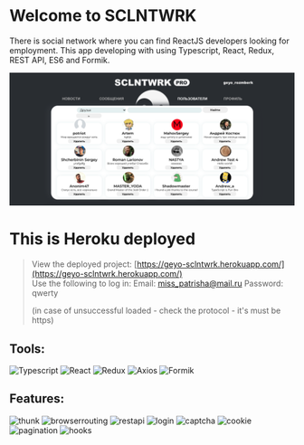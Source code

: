 # Welcome to SCLNTWRK
There is social network where you can find ReactJS developers looking for employment.
This app developing with using Typescript, React, Redux, REST API, ES6 and Formik.

![Header](https://github.com/geyotokar/SCLNTWRK/blob/main/src/assets/images/SCLNTWRK.png)

# This is Heroku deployed

>View the deployed project: [https://geyo-sclntwrk.herokuapp.com/](https://geyo-sclntwrk.herokuapp.com/) <br>
>Use the following to log in: Email: miss_patrisha@mail.ru Password: qwerty
>
>(in case of unsuccessful loaded - check the protocol - it's must be https)

## Tools:
![Typescript](https://img.shields.io/badge/-Typescript-0E34A0?style=for-the-badge&logo=typescript)
![React](https://img.shields.io/badge/-React-FF4747?style=for-the-badge&logo=react)
![Redux](https://img.shields.io/badge/-Redux-DA2864?style=for-the-badge&logo=redux)
![Axios](https://img.shields.io/badge/-Axios-48CFAD?style=for-the-badge)
![Formik](https://img.shields.io/badge/-Formik-656D78?style=for-the-badge)

## Features:
![thunk](https://img.shields.io/badge/-thunk-FFCE54?style=flat-square)
![browserrouting](https://img.shields.io/badge/-browserRouting-967ADC?style=flat-square)
![restapi](https://img.shields.io/badge/-restAPI-FC6E51?style=flat-square)
![login](https://img.shields.io/badge/-login-A0D468?style=flat-square)
![captcha](https://img.shields.io/badge/-captcha-AC92EC?style=flat-square)
![cookie](https://img.shields.io/badge/-cookie-FEE715?style=flat-square)
![pagination](https://img.shields.io/badge/-pagination-B2BBDA?style=flat-square)
![hooks](https://img.shields.io/badge/-hooks-C0EB6A?style=flat-square)
